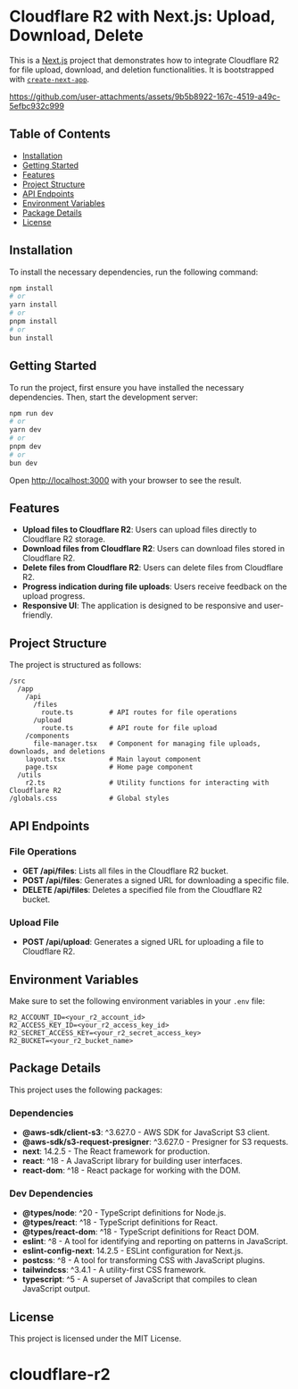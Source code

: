 # Cloudflare R2 with Next.js: Upload, Download, Delete

This is a [Next.js](https://nextjs.org/) project that demonstrates how to integrate Cloudflare R2 for file upload, download, and deletion functionalities. It is bootstrapped with [`create-next-app`](https://github.com/vercel/next.js/tree/canary/packages/create-next-app).



https://github.com/user-attachments/assets/9b5b8922-167c-4519-a49c-5efbc932c999



## Table of Contents

- [Installation](#installation)
- [Getting Started](#getting-started)
- [Features](#features)
- [Project Structure](#project-structure)
- [API Endpoints](#api-endpoints)
- [Environment Variables](#environment-variables)
- [Package Details](#package-details)
- [License](#license)

## Installation

To install the necessary dependencies, run the following command:

```bash
npm install
# or
yarn install
# or
pnpm install
# or
bun install
```

## Getting Started

To run the project, first ensure you have installed the necessary dependencies. Then, start the development server:

```bash
npm run dev
# or
yarn dev
# or
pnpm dev
# or
bun dev
```

Open [http://localhost:3000](http://localhost:3000) with your browser to see the result.

## Features

- **Upload files to Cloudflare R2**: Users can upload files directly to Cloudflare R2 storage.
- **Download files from Cloudflare R2**: Users can download files stored in Cloudflare R2.
- **Delete files from Cloudflare R2**: Users can delete files from Cloudflare R2.
- **Progress indication during file uploads**: Users receive feedback on the upload progress.
- **Responsive UI**: The application is designed to be responsive and user-friendly.

## Project Structure

The project is structured as follows:

```
/src
  /app
    /api
      /files
        route.ts         # API routes for file operations
      /upload
        route.ts         # API route for file upload
    /components
      file-manager.tsx   # Component for managing file uploads, downloads, and deletions
    layout.tsx           # Main layout component
    page.tsx             # Home page component
  /utils
    r2.ts                # Utility functions for interacting with Cloudflare R2
/globals.css             # Global styles
```

## API Endpoints

### File Operations

- **GET /api/files**: Lists all files in the Cloudflare R2 bucket.
- **POST /api/files**: Generates a signed URL for downloading a specific file.
- **DELETE /api/files**: Deletes a specified file from the Cloudflare R2 bucket.

### Upload File

- **POST /api/upload**: Generates a signed URL for uploading a file to Cloudflare R2.

## Environment Variables

Make sure to set the following environment variables in your `.env` file:

```
R2_ACCOUNT_ID=<your_r2_account_id>
R2_ACCESS_KEY_ID=<your_r2_access_key_id>
R2_SECRET_ACCESS_KEY=<your_r2_secret_access_key>
R2_BUCKET=<your_r2_bucket_name>
```

## Package Details

This project uses the following packages:

### Dependencies
- **@aws-sdk/client-s3**: ^3.627.0 - AWS SDK for JavaScript S3 client.
- **@aws-sdk/s3-request-presigner**: ^3.627.0 - Presigner for S3 requests.
- **next**: 14.2.5 - The React framework for production.
- **react**: ^18 - A JavaScript library for building user interfaces.
- **react-dom**: ^18 - React package for working with the DOM.

### Dev Dependencies
- **@types/node**: ^20 - TypeScript definitions for Node.js.
- **@types/react**: ^18 - TypeScript definitions for React.
- **@types/react-dom**: ^18 - TypeScript definitions for React DOM.
- **eslint**: ^8 - A tool for identifying and reporting on patterns in JavaScript.
- **eslint-config-next**: 14.2.5 - ESLint configuration for Next.js.
- **postcss**: ^8 - A tool for transforming CSS with JavaScript plugins.
- **tailwindcss**: ^3.4.1 - A utility-first CSS framework.
- **typescript**: ^5 - A superset of JavaScript that compiles to clean JavaScript output.

## License

This project is licensed under the MIT License.
# cloudflare-r2
